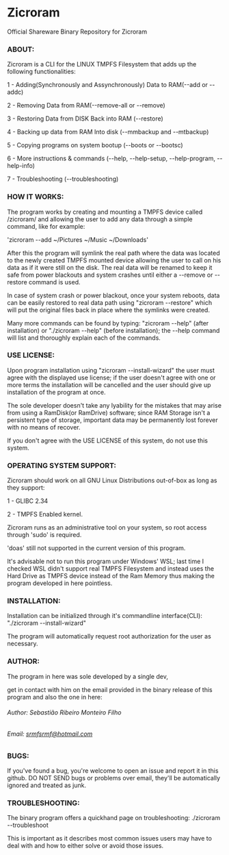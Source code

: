 # Zicroram
Official Shareware Binary Repository for Zicroram

### ABOUT:
Zicroram is a CLI for the LINUX TMPFS Filesystem that adds up the following functionalities:

1 - Adding(Synchronously and Assynchronously) Data to RAM(--add or --addc)

2 - Removing Data from RAM(--remove-all or --remove)

3 - Restoring Data from DISK Back into RAM (--restore)

4 - Backing up data from RAM Into disk (--mmbackup and --mtbackup)

5 - Copying programs on system bootup (--boots or --bootsc)

6 - More instructions & commands (--help, --help-setup, --help-program, --help-info)

7 - Troubleshooting (--troubleshooting)

### HOW IT WORKS:
The program works by creating and mounting a TMPFS device called /zicroram/ and allowing the user to add any data through a simple command, like for example:

'zicroram --add ~/Pictures ~/Music ~/Downloads'

After this the program will symlink the real path where the data was located to the newly created TMPFS mounted device allowing the user to call on his data as if it were still on the disk. The real data will be renamed to keep it safe from power blackouts and system crashes until either a --remove or --restore command is used.

In case of system crash or power blackout, once your system reboots, data can be easily restored to real data path using "zicroram --restore" which will put the original files back in place where the symlinks were created.

Many more commands can be found by typing: "zicroram --help" (after installation) or "./zicroram --help" (before installation); the --help command will list and thoroughly explain each of the commands.

### USE LICENSE:

Upon program installation using "zicroram --install-wizard" the user must agree with the displayed use license;
if the user doesn't agree with one or more terms the installation will be cancelled and the user should 
give up installation of the program at once.

The sole developer doesn't take any lyability for the mistakes that may arise from using a RamDisk(or RamDrive) software;
since RAM Storage isn't a persistent type of storage, important data may be permanently lost forever with no means of recover.

If you don't agree with the USE LICENSE of this system, do not use this system.

### OPERATING SYSTEM SUPPORT:

Zicroram should work on all GNU Linux Distributions out-of-box as long as they support:

1 - GLIBC 2.34

2 - TMPFS Enabled kernel.

Zicroram runs as an administrative tool on your system, so root access through 'sudo' is required. 

'doas' still not supported in the current version of this program.

It's advisable not to run this program under Windows' WSL; last time I checked WSL didn't support real TMPFS Filesystem and instead uses the Hard Drive as TMPFS device instead of the Ram Memory thus making the program developed in here pointless.

### INSTALLATION:

Installation can be initialized through it's commandline interface(CLI): "./zicroram --install-wizard"

The program will automatically request root authorization for the user as necessary.

### AUTHOR:

The program in here was sole developed by a single dev,

get in contact with him on the email provided in the binary release of this program and also the one in here:

###### Author: Sebastião Ribeiro Monteiro Filho
###### Email: srmfsrmf@hotmail.com

### BUGS:

If you've found a bug, you're welcome to open an issue and report it in this github.
DO NOT SEND bugs or problems over email, they'll be automatically ignored and treated as junk.

### TROUBLESHOOTING:

The binary program offers a quickhand page on troubleshooting: ./zicroram --troubleshoot

This is important as it describes most common issues users may have to deal with and how to either solve or avoid those issues.
